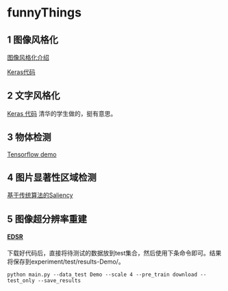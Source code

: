 # funnyThings
## 1 图像风格化
[图像风格化介绍](https://www.jiqizhixin.com/articles/2018-05-15-5)

[Keras代码](https://github.com/keras-team/keras/blob/master/examples/neural_style_transfer.py)

## 2 文字风格化
[Keras 代码](https://github.com/yuweiming70/Style_Migration_For_Artistic_Font_With_CNN) 清华的学生做的，挺有意思。

## 3 物体检测
[Tensorflow demo](https://github.com/tensorflow/models/blob/master/research/object_detection/object_detection_tutorial.ipynb)

## 4 图片显著性区域检测
[基于传统算法的Saliency](https://github.com/yhenon/pyimgsaliency)

## 5 图像超分辨率重建

#### [EDSR](https://github.com/thstkdgus35/EDSR-PyTorch)
下载好代码后，直接将待测试的数据放到test集合，然后使用下条命令即可。结果将保存到experiment/test/results-Demo/。
```
python main.py --data_test Demo --scale 4 --pre_train download --test_only --save_results
```
